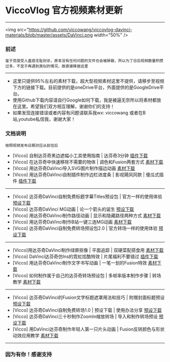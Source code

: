 # ViccoVlog 官方视频素材更新
---

<img src="https://github.com/viccowang/viccovlog-davinci-materials/blob/master/assets/DaVinci.png width="50%" />

### 前述
```
鉴于百度受人蛊惑无耻封杀，原本没有任何问题的文件也会被屏蔽，所以为了日后视频数量积攒过多，不至于再遇到类似的情况，故直接移居这里
```
---
* 这里只提供95%左右的素材下载，超大型视频素材这里不提供，请移步至视频下方的链接下载。目前提供的是oneDrive平台，外面提供的是GoogleDrive平台。
* 使用Github下载内容请自行Google如何下载，我是被逼无奈所以将素材都放在这里。希望我们双方相互理解，谢谢你们的支持！
* 如果发现连接错误或者内容有问题请联系我wx: viccowang 或者在B站,youtube私信我，谢谢大家！

### 文档说明
```
按照视频发布日期对应从前往后
```

* [Vicco] 自制达芬奇黑边遮幅小工具使用指南 | 达芬奇3分钟  [插件下载](https://github.com/viccowang/viccovlog-davinci-materials/tree/master/%E8%BE%BE%E8%8A%AC%E5%A5%87%E9%BB%91%E8%BE%B9%E5%B0%8F%E5%B7%A5%E5%85%B7)
* [Vicco] 在达芬奇中快速移除不需要的物体 | 调色和Fusion两套方式 [素材下载](https://github.com/viccowang/viccovlog-davinci-materials/tree/master/%E5%9C%A8%E8%BE%BE%E8%8A%AC%E5%A5%87%E4%B8%AD%E5%BF%AB%E9%80%9F%E7%A7%BB%E9%99%A4%E7%89%A9%E4%BD%93)
* [Vicco] 用达芬奇DaVinci导入SVG图片制作描边动画 [素材下载](https://github.com/viccowang/viccovlog-davinci-materials/tree/master/%E7%94%A8%E8%BE%BE%E8%8A%AC%E5%A5%87%E5%AF%BC%E5%85%A5SVG%E5%9B%BE%E7%89%87%E5%88%B6%E4%BD%9C%E6%8F%8F%E8%BE%B9%E5%8A%A8%E7%94%BB)
* [Vicco] 用达芬奇DaVinci自制插件制作边栏进度条 | 影视飓风同款 | 傻瓜式插件 [插件下载](https://github.com/viccowang/viccovlog-davinci-materials/tree/master/%E7%94%A8%E8%BE%BE%E8%8A%AC%E5%A5%87%E8%87%AA%E5%88%B6%E8%BF%9B%E5%BA%A6%E6%9D%A1%E6%8F%92%E4%BB%B6)

---

* [Vicco] 达芬奇DaVinci自制免费标题字幕Titles预设包 | 官方一样的使用体验 [预设下载](https://github.com/viccowang/viccovlog-davinci-materials/tree/master/%E8%BE%BE%E8%8A%AC%E5%A5%87%E6%A0%87%E9%A2%98%E5%AD%97%E5%B9%95%E9%A2%84%E8%AE%BE1.0)
* [Vicco] 达芬奇DaVinci MG动画 | 论一个箭头的诞生 [预设下载](https://github.com/viccowang/viccovlog-davinci-materials/tree/master/%E8%BE%BE%E8%8A%AC%E5%A5%87%E7%AE%AD%E5%A4%B4MG%E5%8A%A8%E7%94%BB)
* [Vicco] 用达芬奇DaVinci制作路径动画 | 显示和隐藏路径两种方式 [素材下载](https://github.com/viccowang/viccovlog-davinci-materials/tree/master/%E7%94%A8%E8%BE%BE%E8%8A%AC%E5%A5%87%E5%88%B6%E4%BD%9C%E8%B7%AF%E5%BE%84%E5%8A%A8%E7%94%BB)
* [Vicco] 用达芬奇DaVinci制作B站一键三连MG动画 [素材下载](https://github.com/viccowang/viccovlog-davinci-materials/tree/master/%E8%BE%BE%E8%8A%AC%E5%A5%87%E5%88%B6%E4%BD%9CB%E7%AB%99%E4%B8%89%E8%BF%9E%E5%8A%A8%E7%94%BB)
* [Vicco] 达芬奇DaVinci自制免费转场预设包2.0 | 官方转场一样的使用体验 [预设下载](https://github.com/viccowang/viccovlog-davinci-materials/tree/master/%E8%BE%BE%E8%8A%AC%E5%A5%87%E8%BD%AC%E5%9C%BA%E9%A2%84%E8%AE%BE2.0)

---

* [Vicco]用达芬奇DaVinci制作绿屏抠像 | 平面追踪 | 双硬菜配搭食用 [素材下载](https://github.com/viccowang/viccovlog-davinci-materials/tree/master/%E7%94%A8%E8%BE%BE%E8%8A%AC%E5%A5%87%E5%88%B6%E4%BD%9C%E7%BB%BF%E5%B1%8F%E6%8A%A0%E5%83%8F)
* [Vicco] DaVinci达芬奇仿Ins的霓虹炫酷特效 | 片尾福利不要错过 [插件下载](https://github.com/viccowang/viccovlog-davinci-materials/tree/master/%E8%BE%BE%E8%8A%AC%E5%A5%87%E9%9C%93%E8%99%B9%E6%95%88%E6%9E%9C-%E6%98%BE%E7%A4%BA%E4%B8%8A%E4%B8%80%E5%B8%A7%E6%8F%92%E4%BB%B6)
* [Vicco] 用达芬奇DaVinci制作文字书写动画 | 一笔一划的Fusion特效 [素材下载](https://github.com/viccowang/viccovlog-davinci-materials/tree/master/%E8%BE%BE%E8%8A%AC%E5%A5%87%E5%88%B6%E4%BD%9C%E6%96%87%E5%AD%97%E4%B9%A6%E5%86%99%E5%8A%A8%E7%94%BB)
* [Vicco] 如何制作属于自己的达芬奇转场预设包 | 多帧率版本制作步骤 | 转场教学 [素材下载](https://github.com/viccowang/viccovlog-davinci-materials/tree/master/%E5%A6%82%E4%BD%95%E5%88%B6%E4%BD%9C%E8%BE%BE%E8%8A%AC%E5%A5%87%E8%BD%AC%E5%9C%BA1.0%E9%A2%84%E8%AE%BE%E5%8C%85)

---

* [Vicco] 达芬奇DaVinci的Fusion文字标题遮罩用法和技巧 | 附赠封面标题预设 [预设下载](https://github.com/viccowang/viccovlog-davinci-materials/tree/master/%E8%BE%BE%E8%8A%AC%E5%A5%87%E9%81%AE%E7%BD%A9%E6%96%87%E5%AD%97%E7%94%A8%E6%B3%95%E5%92%8C%E6%8A%80%E5%B7%A7)
* [Vicco] 达芬奇DaVinci自制免费转场1.0 | 预设下载 | 使用办法分享 [预设下载](https://github.com/viccowang/viccovlog-davinci-materials/tree/master/%E8%BE%BE%E8%8A%AC%E5%A5%87%E8%BD%AC%E5%9C%BA%E9%A2%84%E8%AE%BE1.0)
* [Vicco] 达芬奇DaVinci三十秒制作ZoomIn缩放转场 | 导入和制作转场预设 [预设下载](https://github.com/viccowang/viccovlog-davinci-materials/tree/master/%E7%94%A8%E8%BE%BE%E8%8A%AC%E5%A5%8730%E7%A7%92%E5%88%B6%E4%BD%9CZoomIn%E8%BD%AC%E5%9C%BA)
* [Vicco] 用DaVinci达芬奇制作年轻人第一只片头动画 | Fusion反转颜色与形状动效应用教学 [素材下载](https://github.com/viccowang/viccovlog-davinci-materials/tree/master/%E7%94%A8%E8%BE%BE%E8%8A%AC%E5%A5%87%E5%88%B6%E4%BD%9C%E5%B9%B4%E8%BD%BB%E4%BA%BA%E7%AC%AC%E4%B8%80%E4%B8%AA%E7%89%87%E5%A4%B4)

---
###  因为有你！感谢支持